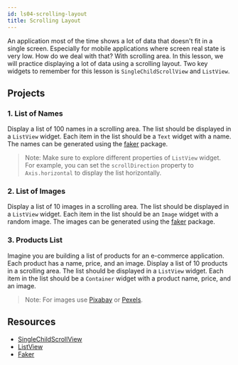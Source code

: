 ```yaml
---
id: ls04-scrolling-layout
title: Scrolling Layout
---
```


An application most of the time shows a lot of data that doesn't fit in a single screen. Especially for mobile applications where screen real state is very low. How do we deal with that? With scrolling area. In this lesson, we will practice displaying a lot of data using a scrolling layout. Two key widgets to remember for this lesson is `SingleChildScrollView` and `ListView`.

## Projects

### 1. List of Names

Display a list of 100 names in a scrolling area. The list should be displayed in a `ListView` widget. Each item in the list should be a `Text` widget with a name. The names can be generated using the [faker](https://pub.dev/packages/faker) package.

> Note: Make sure to explore different properties of `ListView` widget. For example, you can set the `scrollDirection` property to `Axis.horizontal` to display the list horizontally.

### 2. List of Images

Display a list of 10 images in a scrolling area. The list should be displayed in a `ListView` widget. Each item in the list should be an `Image` widget with a random image. The images can be generated using the [faker](https://pub.dev/packages/faker) package.

### 3. Products List

Imagine you are building a list of products for an e-commerce application. Each product has a name, price, and an image. Display a list of 10 products in a scrolling area. The list should be displayed in a `ListView` widget. Each item in the list should be a `Container` widget with a product name, price, and an image.

> Note: For images use [Pixabay](https://pixabay.com/) or [Pexels](https://www.pexels.com/).

## Resources

- [SingleChildScrollView](https://api.flutter.dev/flutter/widgets/SingleChildScrollView-class.html)
- [ListView](https://api.flutter.dev/flutter/widgets/ListView-class.html)
- [Faker](https://pub.dev/packages/faker)
